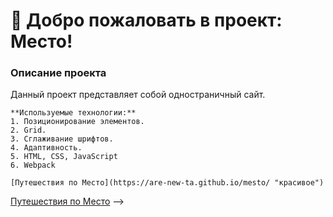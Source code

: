 # 🚀 Добро пожаловать в проект: Место!

### Описание проекта

Данный проект представляет собой одностраничный сайт.

```
**Используемые технологии:**
1. Позиционирование элементов.
2. Grid.
3. Сглаживание шрифтов.
4. Адаптивность.
5. HTML, CSS, JavaScript
6. Webpack
```



```**Ссыла на проектную работу**
[Путешествия по Место](https://are-new-ta.github.io/mesto/ "красивое")
```




<!-- 
<!-- **Ссыла на проектную работу** -->
[Путешествия по Место](https://are-new-ta.github.io/mesto/ "красивое") -->